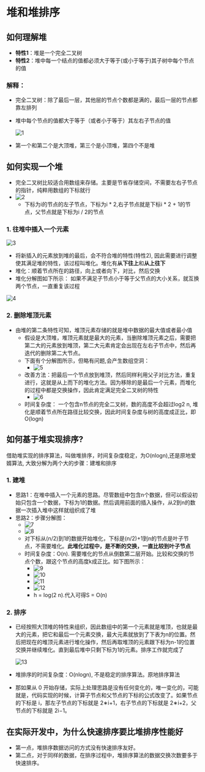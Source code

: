 # 堆和堆排序

## 如何理解堆

* **特性1**：堆是一个完全二叉树
* **特性2**：堆中每一个结点的值都必须大于等于(或小于等于)其子树中每个节点的值

### 解释：

* 完全二叉树：除了最后一层，其他层的节点个数都是满的，最后一层的节点都靠左排列

* 堆中每个节点的值都大于等于（或者小于等于）其左右子节点的值

  ![1]()

* 第一个和第二个是大顶堆，第三个是小顶堆，第四个不是堆

## 如何实现一个堆

* 完全二叉树比较适合用数组来存储。主要是节省存储空间，不需要左右子节点的指针，纯粹用数组的下标就行
* ![2]()
  * 下标为i的节点的左子节点，下标为i * 2,右子节点就是下标i * 2  + 1的节点，父节点就是下标为i / 2的节点

### 1. 往堆中插入一个元素

![3]()

* 将新插入的元素放到堆的最后，会不符合堆的特性(特性2), 因此需要进行调整使其满足堆的特性，该过程叫堆化。堆化有**从下往上**和**从上往下**
* 堆化：顺着节点所在的路径，向上或者向下，对比，然后交换
* 堆化分解图如下所示： 如果不满足子节点小于等于父节点的大小关系，就互换两个节点，一直重复该过程

![4]()

### 2. 删除堆顶元素

* 由堆的第二条特性可知，堆顶元素存储的就是堆中数据的最大值或者最小值
  * 假设是大顶堆，堆顶元素就是最大的元素，当删除堆顶元素之后，需要把第二大的元素放到堆顶，第二大元素肯定会出现在左右子节点中，然后再迭代的删除第二大节点。
  * 下面有个分解图所示，但略有问题,会产生数组空洞：
    * ![5]()
  * 改善方法：把最后一个节点放到堆顶，然后同样利用父子对比方法，重复进行，这就是从上而下的堆化方法。因为移除的是最后一个元素，而堆化的过程中都是交换操作，因此肯定满足完全二叉树的特性
    * ![6]()
  * 时间复杂度： 一个包含n节点的完全二叉树，数的高度不会超过log2 n, 堆化是顺着节点所在路径比较交换，因此时间复杂度与树的高度成正比，即O(logn)

## 如何基于堆实现排序?

借助堆实现的排序算法，叫做堆排序，时间复杂度稳定，为O(nlogn),还是原地爱婿算法, 大致分解为两个大的步骤：建堆和排序

### 1. 建堆

* 思路1：在堆中插入一个元素的思路。尽管数组中包含n个数据，但可以假设初始只包含一个数据，下标为1的数据。然后调用前面的插入操作，从2到n的数据一次插入堆中这样就组织成了堆
* 思路2：步骤分解图：
  * ![7]()
  * ![8]()
  * 对下标从(n/2)到1的数据开始堆化，下标是(n/2)+1到n的节点是叶子节点，不需要堆化。**此堆化过程中，是不断的交换，一直比较到叶子节点**
  * 时间复杂度：O(n). 需要堆化的节点从倒数第二层开始。比较和交换的节点个数，跟这个节点的高度k成正比。如下图所示：
    * ![9]()
    * ![10]()
    * ![11]()
    * ![12]()
    * h = log(2 n).代入可得S = O(n)

### 2. 排序

* 已经按照大顶堆的特性来组织，因此数组中的第一个元素就是堆顶，也就是最大的元素，把它和最后一个元素交换，最大元素就放到了下表为n的位置。然后把现在的堆顶元素进行堆化操作，然后再取堆顶的元素跟下标为n-1的位置交换并继续堆化。直到最后堆中只剩下标为1的元素。排序工作就完成了

  ![13]()

* 堆排序的时间复杂度：O(nlogn), 不是稳定的排序算法。原地排序算法

* 那如果从 0 开始存储，实际上处理思路是没有任何变化的，唯一变化的，可能就是，代码实现的时候，计算子节点和父节点的下标的公式改变了。如果节点的下标是 i，那左子节点的下标就是 2∗i+1，右子节点的下标就是 2∗i+2，父节点的下标就是 2i−1。

## 在实际开发中，为什么快速排序要比堆排序性能好

* 第一点，堆排序数据访问的方式没有快速排序友好。
* 第二点，对于同样的数据，在排序过程中，堆排序算法的数据交换次数要多于快速排序。

